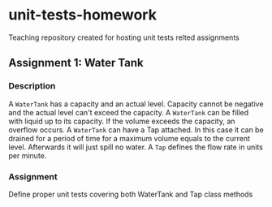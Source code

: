 # unit-tests-homework
Teaching repository created for hosting unit tests relted assignments

## Assignment 1: Water Tank

### Description
A `WaterTank` has a capacity and an actual level. Capacity cannot be negative and the actual level can't exceed the capacity.
A `WaterTank` can be filled with liquid up to its capacity. If the volume exceeds the capacity, an overflow occurs.
A `WaterTank` can have a Tap attached. In this case it can be drained for a period of time for a maximum volume equals to the current level. Afterwards it will just spill no water.
A `Tap` defines the flow rate in units per minute.

### Assignment
Define proper unit tests covering both WaterTank and Tap class methods

